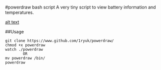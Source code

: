 #powerdraw bash script
A very tiny script to view battery information and temperatures.

[alt text](https://www.github.com/1ryuk/powerdraw/powerdraw.png)

##Usage

```
git clone https://www.github.com/1ryuk/powerdraw/
chmod +x powerdraw
watch ./powerdraw
		OR
mv powerdraw /bin/
powerdraw

```
